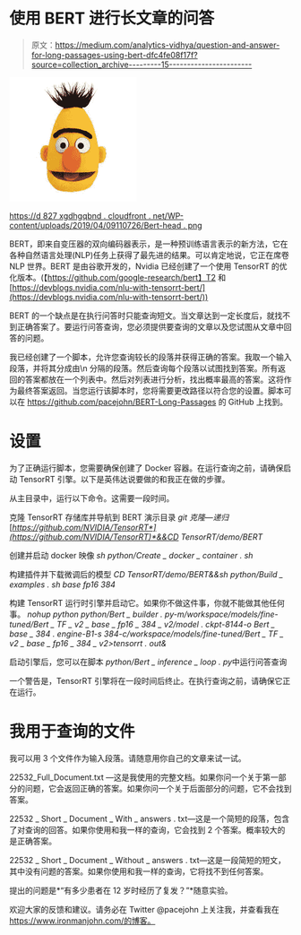 # 使用 BERT 进行长文章的问答

> 原文：<https://medium.com/analytics-vidhya/question-and-answer-for-long-passages-using-bert-dfc4fe08f17f?source=collection_archive---------15----------------------->

![](img/9385fe0f19d9a6c5ec98b98a15771485.png)

[https://d 827 xgdhgqbnd . cloudfront . net/WP-content/uploads/2019/04/09110726/Bert-head . png](https://d827xgdhgqbnd.cloudfront.net/wp-content/uploads/2019/04/09110726/Bert-Head.png)

BERT，即来自变压器的双向编码器表示，是一种预训练语言表示的新方法，它在各种自然语言处理(NLP)任务上获得了最先进的结果。可以肯定地说，它正在席卷 NLP 世界。BERT 是由谷歌开发的，Nvidia 已经创建了一个使用 TensorRT 的优化版本。(【https://github.com/google-research/bert】T2 和[https://devblogs.nvidia.com/nlu-with-tensorrt-bert/](https://devblogs.nvidia.com/nlu-with-tensorrt-bert/))

BERT 的一个缺点是在执行问答时只能查询短文。当文章达到一定长度后，就找不到正确答案了。要运行问答查询，您必须提供要查询的文章以及您试图从文章中回答的问题。

我已经创建了一个脚本，允许您查询较长的段落并获得正确的答案。我取一个输入段落，并将其分成由\n 分隔的段落。然后查询每个段落以试图找到答案。所有返回的答案都放在一个列表中。然后对列表进行分析，找出概率最高的答案。这将作为最终答案返回。当您运行该脚本时，您将需要更改路径以符合您的设置。脚本可以在 https://github.com/pacejohn/BERT-Long-Passages 的 GitHub 上找到。

# 设置

为了正确运行脚本，您需要确保创建了 Docker 容器。在运行查询之前，请确保启动 TensorRT 引擎。以下是英伟达说要做的和我正在做的步骤。

从主目录中，运行以下命令。这需要一段时间。

克隆 TensorRT 存储库并导航到 BERT 演示目录
*git 克隆—递归*[*https://github.com/NVIDIA/TensorRT*](https://github.com/NVIDIA/TensorRT)*&&CD TensorRT/demo/BERT*

创建并启动 docker 映像
*sh python/Create _ docker _ container . sh*

构建插件并下载微调后的模型
*CD TensorRT/demo/BERT&&sh python/Build _ examples . sh base fp16 384*

构建 TensorRT 运行时引擎并启动它。如果你不做这件事，你就不能做其他任何事。
*nohup python python/Bert _ builder . py-m/workspace/models/fine-tuned/Bert _ TF _ v2 _ base _ fp16 _ 384 _ v2/model . ckpt-8144-o Bert _ base _ 384 . engine-B1-s 384-c/workspace/models/fine-tuned/Bert _ TF _ v2 _ base _ fp16 _ 384 _ v2>tensorrt . out&*

启动引擎后，您可以在脚本
*python/Bert _ inference _ loop . py*中运行问答查询

一个警告是，TensorRT 引擎将在一段时间后终止。在执行查询之前，请确保它正在运行。

# 我用于查询的文件

我可以用 3 个文件作为输入段落。请随意用你自己的文章来试一试。

22532_Full_Document.txt —这是我使用的完整文档。如果你问一个关于第一部分的问题，它会返回正确的答案。如果你问一个关于后面部分的问题，它不会找到答案。

22532 _ Short _ Document _ With _ answers . txt—这是一个简短的段落，包含了对查询的回答。如果你使用和我一样的查询，它会找到 2 个答案。概率较大的是正确答案。

22532 _ Short _ Document _ Without _ answers . txt—这是一段简短的短文，其中没有问题的答案。如果你使用和我一样的查询，它将找不到任何答案。

提出的问题是*“有多少患者在 12 岁时经历了复发？”*随意实验。

欢迎大家的反馈和建议。请务必在 Twitter @pacejohn 上关注我，并查看我在 https://www.ironmanjohn.com/的博客。